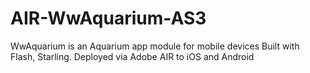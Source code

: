 AIR-WwAquarium-AS3
==================

WwAquarium is an Aquarium app module for mobile devices
Built with Flash, Starling. Deployed via Adobe AIR to iOS and Android
